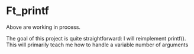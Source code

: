 # Ft_printf

Above are working in process. 

The goal of this project is quite straightforward: 
I will reimplement printf(). 
This will primarily teach me how to handle a variable number of arguments
